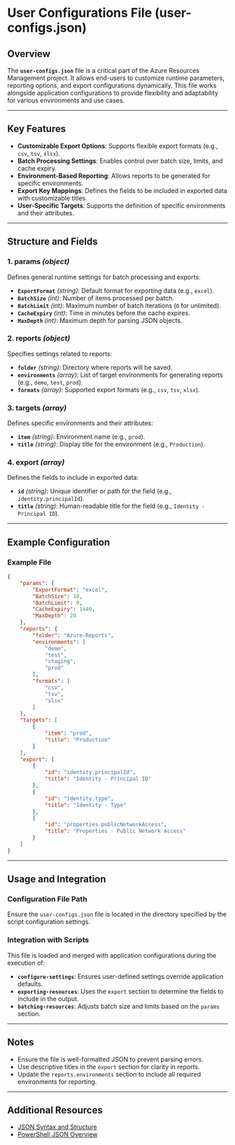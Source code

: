 # User Configurations File (user-configs.json)

## Overview
The **`user-configs.json`** file is a critical part of the Azure Resources Management project. It allows end-users to customize runtime parameters, reporting options, and export configurations dynamically. This file works alongside application configurations to provide flexibility and adaptability for various environments and use cases.

---

## Key Features

- **Customizable Export Options**: Supports flexible export formats (e.g., `csv`, `tsv`, `xlsx`).
- **Batch Processing Settings**: Enables control over batch size, limits, and cache expiry.
- **Environment-Based Reporting**: Allows reports to be generated for specific environments.
- **Export Key Mappings**: Defines the fields to be included in exported data with customizable titles.
- **User-Specific Targets**: Supports the definition of specific environments and their attributes.

---

## Structure and Fields

### 1. **params** *(object)*
Defines general runtime settings for batch processing and exports:
- **`ExportFormat`** *(string)*: Default format for exporting data (e.g., `excel`).
- **`BatchSize`** *(int)*: Number of items processed per batch.
- **`BatchLimit`** *(int)*: Maximum number of batch iterations (`0` for unlimited).
- **`CacheExpiry`** *(int)*: Time in minutes before the cache expires.
- **`MaxDepth`** *(int)*: Maximum depth for parsing JSON objects.

### 2. **reports** *(object)*
Specifies settings related to reports:
- **`folder`** *(string)*: Directory where reports will be saved.
- **`environments`** *(array)*: List of target environments for generating reports (e.g., `demo`, `test`, `prod`).
- **`formats`** *(array)*: Supported export formats (e.g., `csv`, `tsv`, `xlsx`).

### 3. **targets** *(array)*
Defines specific environments and their attributes:
- **`item`** *(string)*: Environment name (e.g., `prod`).
- **`title`** *(string)*: Display title for the environment (e.g., `Production`).

### 4. **export** *(array)*
Defines the fields to include in exported data:
- **`id`** *(string)*: Unique identifier or path for the field (e.g., `identity.principalId`).
- **`title`** *(string)*: Human-readable title for the field (e.g., `Identity - Principal ID`).

---

## Example Configuration

### Example File
```json
{
    "params": {
        "ExportFormat": "excel",
        "BatchSize": 10,
        "BatchLimit": 0,
        "CacheExpiry": 1440,
        "MaxDepth": 20
    },
    "reports": {
        "folder": "Azure-Reports",
        "environments": [
            "demo",
            "test",
            "staging",
            "prod"
        ],
        "formats": [
            "csv",
            "tsv",
            "xlsx"
        ]
    },
    "targets": [
        {
            "item": "prod",
            "title": "Production"
        }
    ],
    "export": [
        {
            "id": "identity.principalId",
            "title": "Identity - Principal ID"
        },
        {
            "id": "identity.type",
            "title": "Identity - Type"
        },
        {
            "id": "properties.publicNetworkAccess",
            "title": "Properties - Public Network Access"
        }
    ]
}
```

---

## Usage and Integration

### Configuration File Path
Ensure the `user-configs.json` file is located in the directory specified by the script configuration settings.

### Integration with Scripts
This file is loaded and merged with application configurations during the execution of:
- **`configure-settings`**: Ensures user-defined settings override application defaults.
- **`exporting-resources`**: Uses the `export` section to determine the fields to include in the output.
- **`batching-resources`**: Adjusts batch size and limits based on the `params` section.

---

## Notes

- Ensure the file is well-formatted JSON to prevent parsing errors.
- Use descriptive titles in the `export` section for clarity in reports.
- Update the `reports.environments` section to include all required environments for reporting.

---

## Additional Resources

- [JSON Syntax and Structure](https://www.json.org/json-en.html)
- [PowerShell JSON Overview](https://learn.microsoft.com/en-us/powershell/scripting/json-overview)
